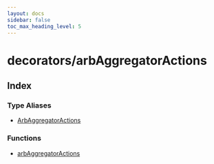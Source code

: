 ```yaml
---
layout: docs
sidebar: false
toc_max_heading_level: 5
---
```


# decorators/arbAggregatorActions

## Index

### Type Aliases

- [ArbAggregatorActions](type-aliases/ArbAggregatorActions.md)

### Functions

- [arbAggregatorActions](functions/arbAggregatorActions.md)
